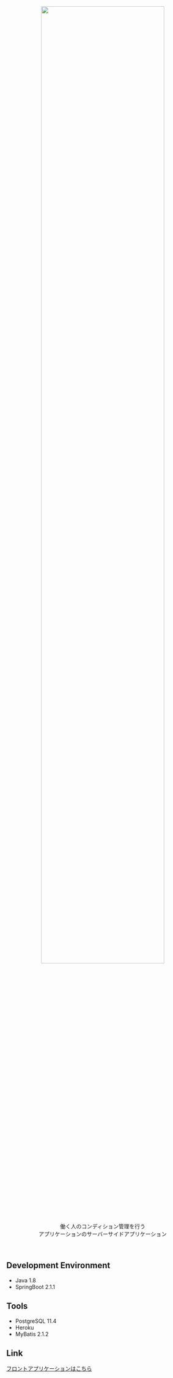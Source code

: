 <div align="center">
<img width="80%" height="80%" style="padding-bottom:20px;" src="/public/img/readme_img.png">
<br><br>
<p>働く人のコンディション管理を行う<br>
アプリケーションのサーバーサイドアプリケーション</p>
</div>
<br>

## Development Environment
- Java 1.8
- SpringBoot 2.1.1

## Tools
- PostgreSQL 11.4
- Heroku
- MyBatis 2.1.2

## Link
<a href="https://github.com/yosukeYamada/condition-app">フロントアプリケーションはこちら</a>
